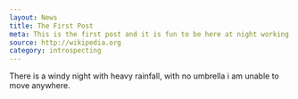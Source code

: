 ```yaml
---
layout: News
title: The First Post
meta: This is the first post and it is fun to be here at night working at off hours.
source: http://wikipedia.org
category: introspecting
---
```

There is a windy night with heavy rainfall, with no umbrella i am unable to move anywhere.
